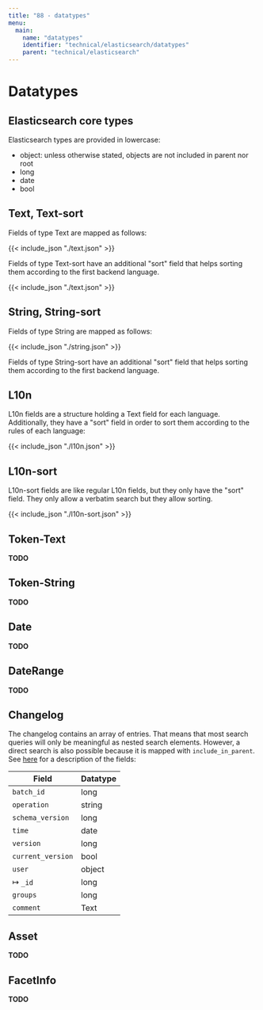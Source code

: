 ```yaml
---
title: "88 - datatypes"
menu:
  main:
    name: "datatypes"
    identifier: "technical/elasticsearch/datatypes"
    parent: "technical/elasticsearch"
---
```

# Datatypes

## Elasticsearch core types

Elasticsearch types are provided in lowercase:

- object: unless otherwise stated, objects are not included in parent nor root
- long
- date
- bool

## Text, Text-sort

Fields of type Text are mapped as follows:


{{< include_json "./text.json" >}}


Fields of type Text-sort have an additional "sort" field that helps sorting them according to the first backend language.


{{< include_json "./text.json" >}}


## String, String-sort

Fields of type String are mapped as follows:


{{< include_json "./string.json" >}}


Fields of type String-sort have an additional "sort" field that helps sorting them according to the first backend language.

## L10n

L10n fields are a structure holding a Text field for each language. Additionally, they have a "sort" field
in order to sort them according to the rules of each language:


{{< include_json "./l10n.json" >}}


## L10n-sort

L10n-sort fields are like regular L10n fields, but they only have the "sort" field. They only allow a verbatim
search but they allow sorting.


{{< include_json "./l10n-sort.json" >}}


## Token-Text

**TODO**

## Token-String

**TODO**

## Date

**TODO**

## DateRange

**TODO**

## Changelog

The changelog contains an array of entries. That means that most search queries will only be meaningful as nested search elements.
However, a direct search is also possible because it is mapped with `include_in_parent`.
See [here](/en/technical/types/cl_entry) for a description of the fields:

| Field             | Datatype     |
|-------------------|--------------|
| `batch_id`        | long         |
| `operation`       | string       |
| `schema_version`  | long         |
| `time`            | date         |
| `version`         | long         |
| `current_version` | bool         |
| `user`            | object       |
| &#8614; `_id`     | long         |
| `groups`          | long         |
| `comment`         | Text         |

## Asset

**TODO**

## FacetInfo

**TODO**
